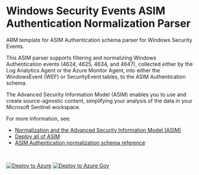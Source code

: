 # Windows Security Events ASIM Authentication Normalization Parser

ARM template for ASIM Authentication schema parser for Windows Security Events.

This ASIM parser supports filtering and normalizing Windows Authentication events (4624, 4625, 4634, and 4647), collected either by the Log Analytics Agent or the Azure Monitor Agent, into either the WindowsEvent (WEF) or SecurityEvent tables, to the ASIM Authentication schema.


The Advanced Security Information Model (ASIM) enables you to use and create source-agnostic content, simplifying your analysis of the data in your Microsoft Sentinel workspace.

For more information, see:

- [Normalization and the Advanced Security Information Model (ASIM)](https://aka.ms/AboutASIM)
- [Deploy all of ASIM](https://aka.ms/DeployASIM)
- [ASIM Authentication normalization schema reference](https://aka.ms/ASimAuthenticationDoc)

<br>

[![Deploy to Azure](https://aka.ms/deploytoazurebutton)](https://portal.azure.com/#create/Microsoft.Template/uri/https%3A%2F%2Fraw.githubusercontent.com%2FAzure%2FAzure-Sentinel%2Fasim%2Frebuild-auth%2FParsers%2FASimAuthentication%2FARM%2FvimAuthenticationMicrosoftWindowsEvent%2FvimAuthenticationMicrosoftWindowsEvent.json) [![Deploy to Azure Gov](https://aka.ms/deploytoazuregovbutton)](https://portal.azure.us/#create/Microsoft.Template/uri/https%3A%2F%2Fraw.githubusercontent.com%2FAzure%2FAzure-Sentinel%2Fasim%2Frebuild-auth%2FParsers%2FASimAuthentication%2FARM%2FvimAuthenticationMicrosoftWindowsEvent%2FvimAuthenticationMicrosoftWindowsEvent.json)
